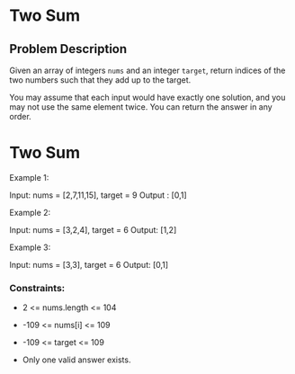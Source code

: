 # Two Sum

## Problem Description

Given an array of integers `nums` and an integer `target`, return indices of the two numbers such that they add up to the target.

You may assume that each input would have exactly one solution, and you may not use the same element twice. You can return the answer in any order.

# Two Sum

Example 1:

Input: nums = [2,7,11,15], target = 9
Output : [0,1]

Example 2:

Input: nums = [3,2,4], target = 6
Output: [1,2]

Example 3:

Input: nums = [3,3], target = 6
Output: [0,1]

### Constraints:

* 2 <= nums.length <= 104

* -109 <= nums[i] <= 109

* -109 <= target <= 109

* Only one valid answer exists.